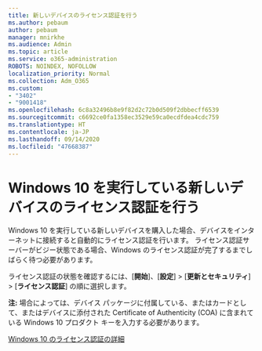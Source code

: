 ```yaml
---
title: 新しいデバイスのライセンス認証を行う
ms.author: pebaum
author: pebaum
manager: mnirkhe
ms.audience: Admin
ms.topic: article
ms.service: o365-administration
ROBOTS: NOINDEX, NOFOLLOW
localization_priority: Normal
ms.collection: Adm_O365
ms.custom:
- "3402"
- "9001418"
ms.openlocfilehash: 6c8a32496b8e9f82d2c72b0d509f2dbbecff6539
ms.sourcegitcommit: c6692ce0fa1358ec3529e59ca0ecdfdea4cdc759
ms.translationtype: HT
ms.contentlocale: ja-JP
ms.lasthandoff: 09/14/2020
ms.locfileid: "47668387"
---
```

# <a name="activating-a-new-device-running-windows-10"></a>Windows 10 を実行している新しいデバイスのライセンス認証を行う

Windows 10 を実行している新しいデバイスを購入した場合、デバイスをインターネットに接続すると自動的にライセンス認証を行います。 ライセンス認証サーバーがビジー状態である場合、Windows のライセンス認証が完了するまでしばらく待つ必要があります。

ライセンス認証の状態を確認するには、[**開始**]、[**設定**] > [**更新とセキュリティ**] > [**ライセンス認証**] の順に選択します。

**注:** 場合によっては、デバイス パッケージに付属している、またはカードとして、またはデバイスに添付された Certificate of Authenticity (COA) に含まれている Windows 10 プロダクト キーを入力する必要があります。

[Windows 10 のライセンス認証の詳細](https://support.microsoft.com/help/12440)